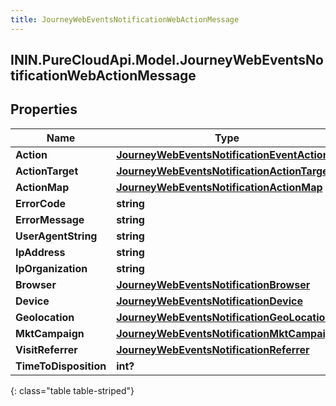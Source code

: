 ```yaml
---
title: JourneyWebEventsNotificationWebActionMessage
---
```

## ININ.PureCloudApi.Model.JourneyWebEventsNotificationWebActionMessage

## Properties

|Name | Type | Description | Notes|
|------------ | ------------- | ------------- | -------------|
| **Action** | [**JourneyWebEventsNotificationEventAction**](JourneyWebEventsNotificationEventAction.html) |  | [optional] |
| **ActionTarget** | [**JourneyWebEventsNotificationActionTarget**](JourneyWebEventsNotificationActionTarget.html) |  | [optional] |
| **ActionMap** | [**JourneyWebEventsNotificationActionMap**](JourneyWebEventsNotificationActionMap.html) |  | [optional] |
| **ErrorCode** | **string** |  | [optional] |
| **ErrorMessage** | **string** |  | [optional] |
| **UserAgentString** | **string** |  | [optional] |
| **IpAddress** | **string** |  | [optional] |
| **IpOrganization** | **string** |  | [optional] |
| **Browser** | [**JourneyWebEventsNotificationBrowser**](JourneyWebEventsNotificationBrowser.html) |  | [optional] |
| **Device** | [**JourneyWebEventsNotificationDevice**](JourneyWebEventsNotificationDevice.html) |  | [optional] |
| **Geolocation** | [**JourneyWebEventsNotificationGeoLocation**](JourneyWebEventsNotificationGeoLocation.html) |  | [optional] |
| **MktCampaign** | [**JourneyWebEventsNotificationMktCampaign**](JourneyWebEventsNotificationMktCampaign.html) |  | [optional] |
| **VisitReferrer** | [**JourneyWebEventsNotificationReferrer**](JourneyWebEventsNotificationReferrer.html) |  | [optional] |
| **TimeToDisposition** | **int?** |  | [optional] |
{: class="table table-striped"}


